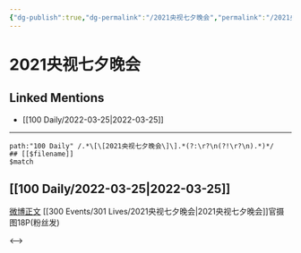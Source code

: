```yaml
---
{"dg-publish":true,"dg-permalink":"/2021央视七夕晚会","permalink":"/2021央视七夕晚会/","title":"2021央视七夕晚会","tags":[null]}
---
```


# 2021央视七夕晚会

## Linked Mentions
- [[100 Daily/2022-03-25\|2022-03-25]]


---

```expander
path:"100 Daily" /.*\[\[2021央视七夕晚会\]\].*(?:\r?\n(?!\r?\n).*)*/
## [[$filename]]
$match
```
## [[100 Daily/2022-03-25\|2022-03-25]]
[微博正文](https://weibo.com/detail/4748548359061722) [[300 Events/301 Lives/2021央视七夕晚会\|2021央视七夕晚会]]官摄图18P(粉丝发)

<-->
